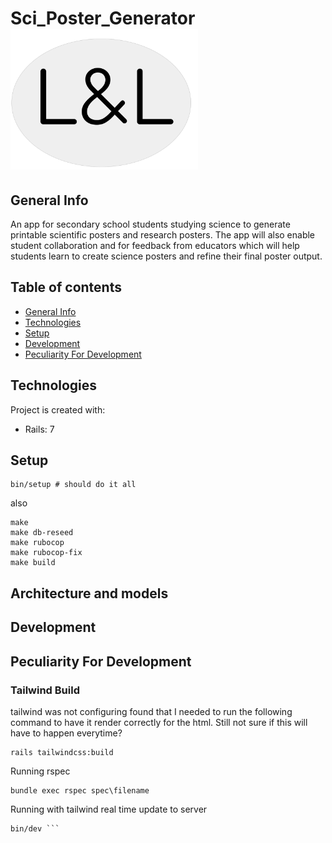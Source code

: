 # Sci_Poster_Generator <img src="/app/assets/images/logo.png" alt="drawing" width="300"/>
## General Info
An app for secondary school students studying science to generate printable scientific posters and research posters. The app will also enable student collaboration and for feedback from educators which will help students learn to create science posters and refine their final poster output.

## Table of contents
* [General Info](#general-info)
* [Technologies](#technologies)
* [Setup](#setup)
* [Development](#development)
* [Peculiarity For Development](#peculiarity-for-development)


## Technologies
Project is created with:
* Rails: 7

## Setup

```
bin/setup # should do it all
```

also

```
make
make db-reseed
make rubocop
make rubocop-fix
make build
```

## Architecture and models
<!-- Give a quick overview of the few core models and how they interact. -->
## Development
<!-- Describe how to get started with the project. Document employed 3rd party
services and how to use them, how to start a development server – just about
anything that a new developer needs to know. -->
## Peculiarity For Development
### Tailwind Build
tailwind was not configuring found that I needed to run the following command to have it render correctly for the html. Still not sure if this will have to happen everytime?

```command
rails tailwindcss:build
```

Running rspec
```command
bundle exec rspec spec\filename
````

Running with tailwind real time update to server
```command
bin/dev ```
